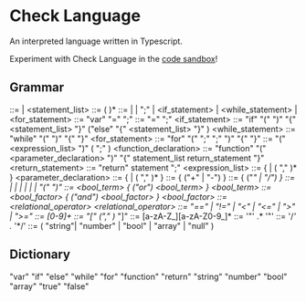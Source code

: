 # Check Language
An interpreted language written in Typescript.

Experiment with Check Language in the [code sandbox](https://thiagobapt.github.io/CheckLanguage/)!


## Grammar

<program>                ::= <statement> | <statement> <program>
<statement_list>         ::= <statement> ( <statement> )*
<statement>              ::= <assignment> 
                            | <initialization> 
                            | <expression> ";"
                            | <if_statement>
                            | <while_statement>
                            | <for_statement>
<initialization>         ::= "var" <name> "=" <expression> ";"
<assignment>             ::= <name> "=" <expression> ";"
<if_statement>           ::= "if" "(" <conditional> ")" "{" <statement_list> "}" ("else" "{" <statement_list> "}" )
<while_statement>        ::= "while" "(" <conditional> ")" "{" <statement> "}"
<for_statement>          ::= "for" "(" <assignment> ";" <conditional> ";" <statement> ")" "{" <statement> "}"
<function>               ::= <name> "(" <expression_list> ")" ( ";" )
<function_declaration>   ::= "function" <name> "(" <parameter_declaration> ")" "{" statement_list return_statement "}"
<return_statement>       ::= "return" statement ";"
<expression_list>             ::= { <expression> | ( "," <expression> )* }
<parameter_declaration>  ::= { <types> <name> | ( "," <types> <name> )* }
<expression>             ::= <term> { ("+" | "-") <term> }
<term>                   ::= <factor> { ("*" | "/") <factor> }
<factor>                 ::= <number> 
                            | <name> 
                            | <string>
                            | <boolean>
                            | <array>
                            | <function>
                            | "(" <expression> ")"
<conditional>            ::= <bool_term> { ("or") <bool_term> }
<bool_term>              ::= <bool_factor> { ("and") <bool_factor> }
<bool_factor>            ::= <expression> <relational_operator> <expression>
<relational_operator>    ::= "==" | "!=" | "<" | "<=" | ">" | ">="
<number>                 ::= [0-9]+
<array>                  ::= "[" <expression> ("," <expression>)* "]"
<name>                   ::= [a-zA-Z_][a-zA-Z0-9_]*
<string>                 ::= '"' .* '"'
<comment>                 ::= '/*' .* '*/'
<types>                  ::= ( "string"| "number" | "bool" | "array" | "null" )


## Dictionary

"var"
"if"
"else"
"while"
"for"
"function"
"return"
"string"
"number"
"bool"
"array"
"true"
"false"

